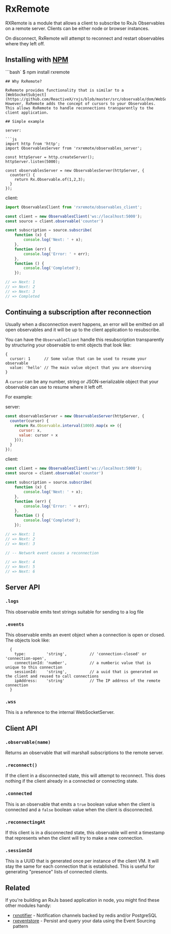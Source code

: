 RxRemote
========

RXRemote is a module that allows a client to subscribe to RxJs Observables on a
remote server. Clients can be either node or browser instances.

On disconnect, RxRemote will attempt to reconnect and restart observables where they left off.

## Installing with [NPM](https://www.npmjs.com/)

```bash`
$ npm install rxremote
```
## Why RxRemote?

RxRemote provides functionality that is similar to a [WebSocketSubject](https://github.com/ReactiveX/rxjs/blob/master/src/observable/dom/WebSocketSubject.ts). However, RxRemote adds the concept of cursors to your Observables. This allows RxRemote to handle reconnections transparently to the client application.

## Simple example

server:

```js
import http from 'http';
import ObservablesServer from 'rxremote/observables_server';

const httpServer = http.createServer();
httpServer.listen(5000);

const observablesServer = new ObservablesServer(httpServer, {
  counter() {
    return Rx.Observable.of(1,2,3);
  }
});
```

client:

```js
import ObservablesClient from 'rxremote/observables_client';

const client = new ObservablesClient('ws://localhost:5000');
const source = client.observable('counter')

const subscription = source.subscribe(
    function (x) {
        console.log('Next: ' + x);
    },
    function (err) {
        console.log('Error: ' + err);
    },
    function () {
        console.log('Completed');
    });

// => Next: 1
// => Next: 2
// => Next: 3
// => Completed

```

## Continuing a subscription after reconnection

Usually when a disconnection event happens, an error will be emitted on all open
observables and it will be up to the client application to resubscribe.

You can have the `ObservableClient` handle this resubscription transparently
by structuring your observable to emit objects that look like:

```
{
  cursor: 1      // Some value that can be used to resume your observable
  value: 'hello' // The main value object that you are observing
}
```

A `cursor` can be any number, string or JSON-serializable object that your
observable can use to resume where it left off.

For example:

server:

```js
const observablesServer = new ObservablesServer(httpServer, {
  counter(cursor) {
    return Rx.Observable.interval(1000).map(x => ({
      cursor: x,
      value: cursor + x
    }));
  }
});
```

client:
```js
const client = new ObservablesClient('ws://localhost:5000');
const source = client.observable('counter')

const subscription = source.subscribe(
    function (x) {
        console.log('Next: ' + x);
    },
    function (err) {
        console.log('Error: ' + err);
    },
    function () {
        console.log('Completed');
    });

// => Next: 1
// => Next: 2
// => Next: 3

// -- Network event causes a reconnection

// => Next: 4
// => Next: 5
// => Next: 6

```


## Server API

### `.logs`

This observable emits text strings suitable for sending to a log file

### `.events`

This observable emits an event object when a connection is open or closed. The objects look like:

```
  {
    type:         'string',          // 'connection-closed' or 'connection-open',
    connectionId: 'number',          // a numberic value that is unique to this connection
    sessionId:    'string',          // a uuid that is generated on the client and reused to call connections
    ipAddress:    'string'           // The IP address of the remote connection
  }
```

### `.wss`

This is a reference to the internal WebSocketServer.

## Client API

### `.observable(name)`

Returns an observable that will marshall subscriptions to the remote server.

### `.reconnect()`

If the client in a disconnected state, this will attempt to reconnect. This
does nothing if the client already in a connected or connecting state.

### `.connected`

This is an observable that emits a `true` boolean value when the client is
connected and a `false` boolean value when the client is disconnected.

### `.reconnectingAt`

If this client is in a disconnected state, this observable will emit a timestamp
that represents when the client will try to make a new connection.

### `.sessionId`

This is a UUID that is generated once per instance of the client VM. It will stay the same for each connection that is established.
This is useful for generating "presence" lists of connected clients.

## Related

If you're building an RxJs based application in node, you might find these other modules handy:

  - [rxnotifier](https://github.com/jbaudanza/rxnotifier) - Notification channels backed by redis and/or PostgreSQL
  - [rxeventstore](https://github.com/jbaudanza/rxeventstore) - Persist and query your data using the Event Sourcing pattern

